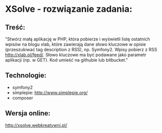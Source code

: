 XSolve - rozwiązanie zadania:
==============

Treść:
-------------
"Stwórz małą aplikację w PHP, która pobierze i wyświetli listę ostatnich wpisów na blogu xlab, 
które zawierają dane słowo kluczowe w opisie (przeszukiwać tag description z RSS), np. Symfony2. 
Wpisy pobierz z RSS http://xlab.pl/feed/. Słowo kluczowe ma być podawane jako parametr aplikacji (np. w GET). 
Kod umieść na githubie lub bitbucket."

Technologie:
-------------
- symfony2
- simplepie: http://www.simplepie.org/
- composer

Wersja online:
-------------
http://xsolve.webkreatywni.pl/